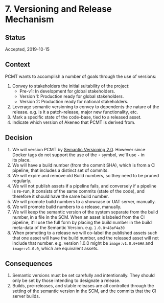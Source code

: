 # 7. Versioning and Release Mechanism

## Status

Accepted, 2019-10-15

## Context

PCMT wants to accomplish a number of goals through the use of versions:

1. Convey to stakeholders the initial suitability of the project:
    * Pre-v1: In development for global stakeholders.
    * Version 1: Production ready for global stakeholders.
    * Version 2: Production ready for national stakeholders.
1. Leverage semantic versioning to convey to dependents the nature of the
  release.  e.g. is it a patch-release, major new functionality, etc.
1. Mark a specific state of the code-base, tied to a released asset.
1. Indicate which version of Akeneo that PCMT is derived from.

## Decision

1. We will version PCMT by [Semantic Versioning 2.0][semver].  However since  
    Docker tags do not support the use of the `+` symbol, we'll use `-` in  
    its place.
1. We will have a build number (from the commit SHA), which is from a CI  
   pipeline, that includes a distinct set of commits.
1. We will expire and remove old Build numbers, so they need to be pruned 
   regularly.
1. We will not publish assets if a pipeline fails, and conversely if a pipeline
   is re-run, it consists of the same commits (state of the code), and therefore
   it should have the same build number.
1. We will promote build numbers to a showcase or UAT server, manually.
1. We will promote build numbers to a release, manually.  
1. We will keep the semantic version of the system separate from the build
   number, in a file in the SCM.  When an asset is labeled from
   the CI pipeline, it'll use the full form by placing the build number in
   the build meta-data of the Semantic Version.  e.g. `1.0.0+48af4a30`
1. When promoting to a release we will co-label the published assets such that
   one asset will have the build number, and the released asset will not include
   that number. e.g. version 1.0.0 might be `image:v1.0.0+SHA` and
   `image:v1.0.0`, which are equivalent assets.

## Consequences

1. Semantic versions must be set carefully and intentionally.  They should only
   be set by those intending to designate a release.
1. Builds, pre-releases, and stable releases are all controlled through the
   setting of the semantic version in the SCM, and the commits that the CI
   server builds.


[semver]: https://semver.org/spec/v2.0.0.html